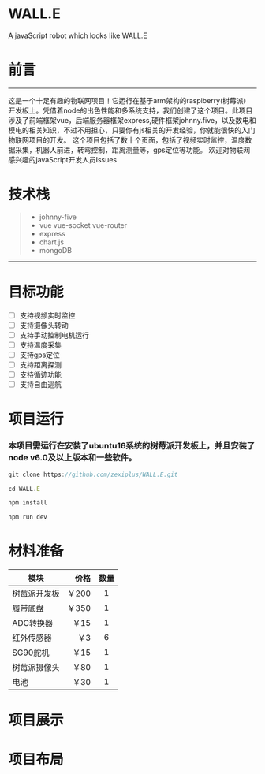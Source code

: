 # WALL.E
A javaScript robot which looks like WALL.E 

# 前言
------

这是一个十足有趣的物联网项目！它运行在基于arm架构的raspiberry(树莓派）开发板上。凭借着node的出色性能和多系统支持，我们创建了这个项目。此项目涉及了前端框架vue，后端服务器框架express,硬件框架johnny.five，以及数电和模电的相关知识，不过不用担心，只要你有js相关的开发经验，你就能很快的入门物联网项目的开发。
这个项目包括了数十个页面，包括了视频实时监控，温度数据采集，机器人前进，转弯控制，距离测量等，gps定位等功能。
欢迎对物联网感兴趣的javaScript开发人员Issues
# 技术栈

> * johnny-five
> * vue vue-socket vue-router
> * express
> * chart.js 
> * mongoDB


------

# 目标功能
- [ ] 支持视频实时监控
- [ ] 支持摄像头转动
- [ ] 支持手动控制电机运行
- [ ] 支持温度采集
- [ ] 支持gps定位
- [ ] 支持距离探测
- [ ] 支持循迹功能
- [ ] 支持自由巡航

# 项目运行
### 本项目需运行在安装了ubuntu16系统的树莓派开发板上，并且安装了node v6.0及以上版本和一些软件。
```javascript
git clone https://github.com/zexiplus/WALL.E.git

cd WALL.E

npm install

npm run dev 
```



# 材料准备

| 模块              | 价格    |  数量  |
| --------          | -----:  | :----: |
|  树莓派开发板     |￥200    |1       |
|  履带底盘         |￥350    |1       |
|  ADC转换器        |￥15     |1       |
|  红外传感器       |￥3      |6       |
|  SG90舵机         |￥15     |1       |
|  树莓派摄像头     |￥80     |1       |
|  电池             |￥30     |1       |


# 项目展示
# 项目布局
